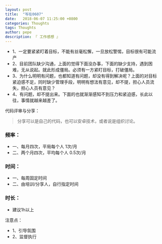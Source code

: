 ```yaml
---
layout: post
title:  "写在0607"
date:   2018-06-07 11:25:00 +0800
categories: Thoughts
tags: Thoughts
author: pepe
description: 『 工作感想 』
---
```


* 1、一定要紧紧盯着目标，不能有丝毫松懈，一旦放松警惕，目标很有可能流产
* 2、目前团队缺少沟通，上面的觉得下面没办事，下面的缺少支持，遇到困难，无从说起。就此形成僵局。必须有一方紧盯目标，打破僵局。
* 3、为什么明明有问题，也都知道有问题，却没有得到解决呢？上面的对目标紧迫感不足，同时缺少管理手段，明明有想法有意见，却不提，担心人员流失，担心人员有意见？
* 4、有问题，却不提出来。下面的也就渐渐感知不到压力和紧迫感，长此以往，事情就越来越差了。

代码评审与分享：

> 分享可以是自己的代码，也可以安卓技术，或者说是组织讨论。

### 频率：
* 一、每月四次，平局每个人 1次/月
* 二、两个月四次，平均每个人 0.5次/月

### 时间：
* 一、每周固定时间
* 二、由培训/分享人，自行指定时间

### 时长：
* 建议1h以上

注意点：
* 1、引导氛围
* 2、监督执行

